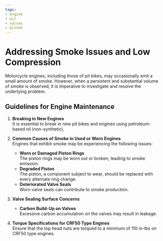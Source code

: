 ```yaml
---
tags:
- engine
- oil
- valves
- piston
---
```


# Addressing Smoke Issues and Low Compression

Motorcycle engines, including those of pit bikes, may occasionally emit a small amount of smoke. However, when a persistent and substantial volume of smoke is observed, it is imperative to investigate and resolve the underlying problem.

## Guidelines for Engine Maintenance

1. **Breaking in New Engines**  
   It is essential to break in new pit bikes and engines using petroleum-based oil (non-synthetic).

2. **Common Causes of Smoke in Used or Worn Engines**  
   Engines that exhibit smoke may be experiencing the following issues:
   - **Worn or Damaged Piston Rings**  
     The piston rings may be worn out or broken, leading to smoke emission.
   - **Degraded Piston**  
     The piston, a component subject to wear, should be replaced with every alternate ring change.
   - **Deteriorated Valve Seals**  
     Worn valve seals can contribute to smoke production.

3. **Valve Sealing Surface Concerns**  
   - **Carbon Build-Up on Valves**  
     Excessive carbon accumulation on the valves may result in leakage.

4. **Torque Specifications for CRF50 Type Engines**  
   Ensure that the top head nuts are torqued to a minimum of 110 in-lbs on CRF50 type engines.
